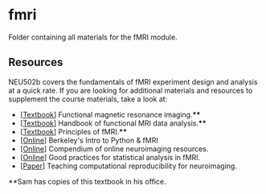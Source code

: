 # fmri
Folder containing all materials for the fMRI module.

## Resources
NEU502b covers the fundamentals of fMRI experiment design and analysis at a quick rate. If you are looking for additional materials and resources to supplement the course materials, take a look at:

- [[Textbook](https://global.oup.com/ukhe/product/functional-magnetic-resonance-imaging-9780878936274?cc=us&lang=en&)] Functional magnetic resonance imaging.**\*\***
- [[Textbook](https://www.cambridge.org/core/books/handbook-of-functional-mri-data-analysis/8EDF966C65811FCCC306F7C916228529)] Handbook of functional MRI data analysis.**\*\***
- [[Textbook](https://leanpub.com/principlesoffmri)] Principles of fMRI.**\*\***
- [[Online](https://bic-berkeley.github.io/psych-214-fall-2016/topics.html)] Berkeley's Intro to Python & fMRI
- [[Online](https://github.com/Remi-Gau/advanced_fMRI_course/blob/master/OnlineResources.md)] Compendium of online neuroimaging resources.
- [[Online](https://theboldpostdoc.weebly.com/blog/good-practices-for-statistical-analysis-in-fmri)] Good practices for statistical analysis in fMRI.
- [[Paper](https://arxiv.org/abs/1806.06145)] Teaching computational reproducibility for neuroimaging.


\*\*Sam has copies of this textbook in his office.
